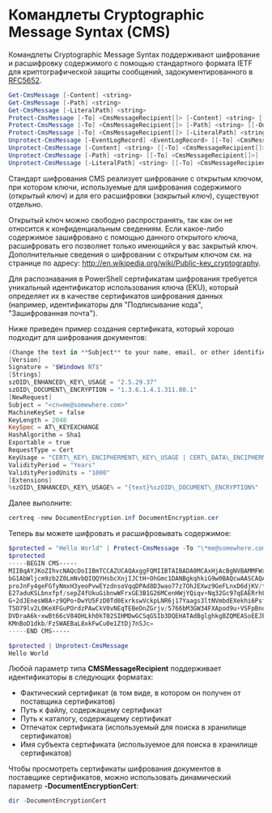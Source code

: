 # Командлеты Cryptographic Message Syntax (CMS)

Командлеты Cryptographic Message Syntax поддерживают шифрование и расшифровку содержимого с помощью стандартного формата IETF для криптографической защиты сообщений, задокументированного в [RFC5652](http://tools.ietf.org/html/rfc5652).

```powershell
Get-CmsMessage [-Content] <string>
Get-CmsMessage [-Path] <string>
Get-CmsMessage [-LiteralPath] <string>
Protect-CmsMessage [-To] <CmsMessageRecipient[]> [-Content] <string> [[-OutFile] <string>]
Protect-CmsMessage [-To] <CmsMessageRecipient[]> [-Path] <string> [[-OutFile] <string>]
Protect-CmsMessage [-To] <CmsMessageRecipient[]> [-LiteralPath] <string> [[-OutFile] <string>]
Unprotect-CmsMessage [-EventLogRecord] <EventLogRecord> [[-To] <CmsMessageRecipient[]>] [-IncludeContext]
Unprotect-CmsMessage [-Content] <string> [[-To] <CmsMessageRecipient[]>] [-IncludeContext]
Unprotect-CmsMessage [-Path] <string> [[-To] <CmsMessageRecipient[]>] [-IncludeContext]
Unprotect-CmsMessage [-LiteralPath] <string> [[-To] <CmsMessageRecipient[]>] [-IncludeContext]
```

Стандарт шифрования CMS реализует шифрование с открытым ключом, при котором ключи, используемые для шифрования содержимого (*открытый ключ*) и для его расшифровки (*закрытый ключ*), существуют отдельно.

Открытый ключ можно свободно распространять, так как он не относится к конфиденциальным сведениям. Если какое-либо содержимое зашифровано с помощью данного открытого ключа, расшифровать его позволяет только имеющийся у вас закрытый ключ. Дополнительные сведения о шифровании с открытым ключом см. на странице по адресу: <http://en.wikipedia.org/wiki/Public-key_cryptography>.

Для распознавания в PowerShell сертификатам шифрования требуется уникальный идентификатор использования ключа (EKU), который определяет их в качестве сертификатов шифрования данных (например, идентификаторы для "Подписывание кода", "Зашифрованная почта").

Ниже приведен пример создания сертификата, который хорошо подходит для шифрования документов:

```powershell
(Change the text in **Subject** to your name, email, or other identifier), and put in a file (i.e.: DocumentEncryption.inf):
[Version]
Signature = "$Windows NT$"
[Strings]
szOID\_ENHANCED\_KEY\_USAGE = "2.5.29.37"
szOID\_DOCUMENT\_ENCRYPTION = "1.3.6.1.4.1.311.80.1"
[NewRequest]
Subject = "<cn=me@somewhere.com>"
MachineKeySet = false
KeyLength = 2048
KeySpec = AT\_KEYEXCHANGE
HashAlgorithm = Sha1
Exportable = true
RequestType = Cert
KeyUsage = "CERT\_KEY\_ENCIPHERMENT\_KEY\_USAGE | CERT\_DATA\_ENCIPHERMENT\_KEY\_USAGE"
ValidityPeriod = "Years"
ValidityPeriodUnits = "1000"
[Extensions]
%szOID\_ENHANCED\_KEY\_USAGE% = "{text}%szOID\_DOCUMENT\_ENCRYPTION%"
```

Далее выполните:
```powershell
certreq -new DocumentEncryption.inf DocumentEncryption.cer
```

Теперь вы можете шифровать и расшифровывать содержимое:

```powershell
$protected = "Hello World" | Protect-CmsMessage -To "\*me@somewhere.com\*[](mailto:*leeholm@microsoft.com*)"
$protected
-----BEGIN CMS-----
MIIBqAYJKoZIhvcNAQcDoIIBmTCCAZUCAQAxggFQMIIBTAIBADA0MCAxHjAcBgNVBAMMFWxlZWhv
bG1AbWljcm9zb2Z0LmNvbQIQQYHsbcXnjIJCtH+OhGmc1DANBgkqhkiG9w0BAQcwAASCAQAnkFHM
proJnFy4geFGfyNmxH3yeoPvwEYzdnsoVqqDPAd8D3wao77z7OhJEXwz9GeFLnxD6djKV/tF4PxR
E27aduKSLbnxfpf/sepZ4fUkuGibnwWFrxGE3B1G26MCenHWjYQiqv+Nq32Gc97qEAERrhLv6S4R
G+2dJEnesW8A+z9QPo+DwYU5FzD0Td0ExrkswVckpLNR6j17Yaags3ltNVmbdEXekhi6Psf2MLMP
TSO79lv2L0KeXFGuPOrdzPAwCkV0vNEqTEBeDnZGrjv/5766bM3GW34FXApod9u+VSFpBnqVOCBA
DVDraA6k+xwBt66cV84OHLkh0kT02SIHMDwGCSqGSIb3DQEHATAdBglghkgBZQMEASoEEJbJaiRl
KMnBoD1dkb/FzSWAEBaL8xkFwCu0e1ZtDj7nSJc=
-----END CMS-----

$protected | Unprotect-CmsMessage
Hello World
```

Любой параметр типа **CMSMessageRecipient** поддерживает идентификаторы в следующих форматах:
- Фактический сертификат (в том виде, в котором он получен от поставщика сертификатов)
- Путь к файлу, содержащему сертификат
- Путь к каталогу, содержащему сертификат
- Отпечаток сертификата (используемый для поиска в хранилище сертификатов)
- Имя субъекта сертификата (используемое для поиска в хранилище сертификатов)

Чтобы просмотреть сертификаты шифрования документов в поставщике сертификатов, можно использовать динамический параметр **-DocumentEncryptionCert**:

```powershell
dir -DocumentEncryptionCert
```

<!--HONumber=Aug16_HO3-->


